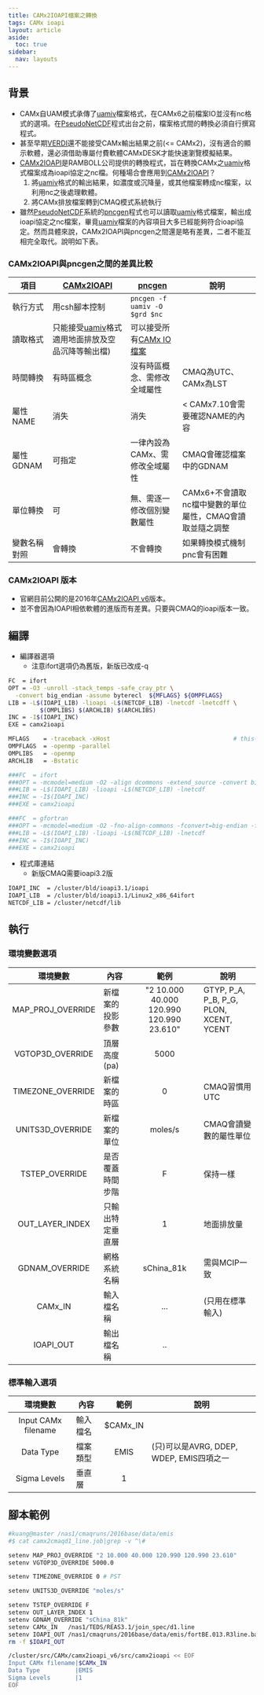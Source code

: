 ```yaml
---
title: CAMx2IOAPI檔案之轉換
tags: CAMx ioapi
layout: article
aside:
  toc: true
sidebar:
  nav: layouts
---
```


## 背景
- CAMx自UAM模式承傳了[uamiv][uamiv]檔案格式，在CAMx6之前檔案IO並沒有nc格式的選項。在[PseudoNetCDF][pseudonetcdf]程式出台之前，檔案格式間的轉換必須自行撰寫程式。
- 甚至早期[VERDI][VERDI]還不能接受CAMx輸出結果之前(<= CAMx2)，沒有適合的顯示軟體，還必須借助專屬付費軟體CAMxDESK才能快速瀏覽模擬結果。
- [CAMx2IOAPI][camx2ioapi]是RAMBOLL公司提供的轉換程式，旨在轉換CAMx之[uamiv][uamiv]格式檔案成為ioapi協定之nc檔。何種場合會應用到[CAMx2IOAPI][camx2ioapi]？
  1. 將[uamiv][uamiv]格式的輸出結果，如濃度或沉降量，或其他檔案轉成nc檔案，以利用nc之後處理軟體。
  1. 將CAMx排放檔案轉到CMAQ模式系統執行  
- 雖然[PseudoNetCDF][pseudonetcdf]系統的[pncgen][pnc]程式也可以讀取[uamiv][uamiv]格式檔案，輸出成ioapi協定之nc檔案，畢竟[uamiv][uamiv]檔案的內容項目大多已經能夠符合ioapi協定。然而具體來說，CAMx2IOAPI與pncgen之間還是略有差異，二者不能互相完全取代。說明如下表。

### CAMx2IOAPI與pncgen之間的差異比較

項目|[CAMx2IOAPI][camx2ioapi]|[pncgen][pnc]|說明
-|-|-|-
執行方式|用csh腳本控制|`pncgen -f uamiv -O $grd $nc`|
讀取格式|只能接受[uamiv][uamiv]格式適用地面排放及空品沉降等輸出檔)|可以接受所有[CAMx IO檔案][pnc_camx]|
時間轉換|有時區概念|沒有時區概念、需修改全域屬性|CMAQ為UTC、CAMx為LST
屬性NAME|消失|消失|< CAMx7.10會需要確認NAME的內容
屬性GDNAM|可指定|一律內設為CAMx、需修改全域屬性|CMAQ會確認檔案中的GDNAM
單位轉換|可|無、需逐一修改個別變數屬性 |CAMx6+不會讀取nc檔中變數的單位屬性，CMAQ會讀取並隨之調整
變數名稱對照|會轉換|不會轉換|如果轉換模式機制pnc會有困難

### CAMx2IOAPI 版本
- 官網目前公開的是2016年[CAMx2IOAPI v6](https://camx-wp.azurewebsites.net/getmedia/camx2ioapi.8apr16_1.tgz)版本。
- 並不會因為IOAPI相依軟體的進版而有差異。只要與CMAQ的ioapi版本一致。

## 編譯
- 編譯器選項
  - 注意ifort選項仍為舊版，新版已改成-q 

```bash
FC  = ifort
OPT = -O3 -unroll -stack_temps -safe_cray_ptr \
  -convert big_endian -assume byterecl  ${MFLAGS} ${OMPFLAGS}
LIB = -L$(IOAPI_LIB) -lioapi -L$(NETCDF_LIB) -lnetcdf -lnetcdff \
         $(OMPLIBS) $(ARCHLIB) $(ARCHLIBS)
INC = -I$(IOAPI_INC)
EXE = camx2ioapi

MFLAGS    = -traceback -xHost                                   # this-machine
OMPFLAGS  = -openmp -parallel
OMPLIBS   = -openmp
ARCHLIB   = -Bstatic

###FC  = ifort
###OPT = -mcmodel=medium -O2 -align dcommons -extend_source -convert big_endian
###LIB = -L$(IOAPI_LIB) -lioapi -L$(NETCDF_LIB) -lnetcdf
###INC = -I$(IOAPI_INC)
###EXE = camx2ioapi

###FC  = gfortran
###OPT = -mcmodel=medium -O2 -fno-align-commons -fconvert=big-endian -frecord-marker=4 -ffixed-line-length-0
###LIB = -L$(IOAPI_LIB) -lioapi -L$(NETCDF_LIB) -lnetcdf
###INC = -I$(IOAPI_INC)
###EXE = camx2ioapi
```
- 程式庫連結
  - 新版CMAQ需要ioapi3.2版

```bash
IOAPI_INC  = /cluster/bld/ioapi3.1/ioapi
IOAPI_LIB  = /cluster/bld/ioapi3.1/Linux2_x86_64ifort
NETCDF_LIB = /cluster/netcdf/lib
```

## 執行

### 環境變數選項

環境變數|內容|範例|說明
:-:|-|:-:|-
MAP_PROJ_OVERRIDE|新檔案的投影參數|"2 10.000 40.000 120.990 120.990 23.610"|GTYP, P_A, P_B, P_G, PLON, XCENT, YCENT
VGTOP3D_OVERRIDE|頂層高度(pa)|5000|
TIMEZONE_OVERRIDE|新檔案的時區|0|CMAQ習慣用UTC
UNITS3D_OVERRIDE|新檔案的單位|moles/s|CMAQ會讀變數的屬性單位
TSTEP_OVERRIDE|是否覆蓋時間步階|F|保持一樣
OUT_LAYER_INDEX|只輸出特定垂直層|1|地面排放量
GDNAM_OVERRIDE|網格系統名稱|sChina_81k|需與MCIP一致
CAMx_IN|輸入檔名稱|...|(只用在標準輸入)
IOAPI_OUT|輸出檔名稱|..|

### 標準輸入選項

環境變數|內容|範例|說明
:-:|-|:-:|-
Input CAMx filename|輸入檔名|$CAMx_IN
Data Type|檔案類型|EMIS|(只)可以是AVRG, DDEP, WDEP, EMIS四項之一
Sigma Levels|垂直層|1|

## 腳本範例

```bash
#kuang@master /nas1/cmaqruns/2016base/data/emis
#$ cat camx2cmaqd1_line.job|grep -v ^\#

setenv MAP_PROJ_OVERRIDE "2 10.000 40.000 120.990 120.990 23.610"
setenv VGTOP3D_OVERRIDE 5000.0

setenv TIMEZONE_OVERRIDE 0 # PST

setenv UNITS3D_OVERRIDE "moles/s"

setenv TSTEP_OVERRIDE F
setenv OUT_LAYER_INDEX 1
setenv GDNAM_OVERRIDE "sChina_81k"
setenv CAMx_IN   /nas1/TEDS/REAS3.1/join_spec/d1.line
setenv IOAPI_OUT /nas1/cmaqruns/2016base/data/emis/fortBE.013.R3line.base00.nc
rm -f $IOAPI_OUT

/cluster/src/CAMx/camx2ioapi_v6/src/camx2ioapi << EOF
Input CAMx filename|$CAMx_IN
Data Type          |EMIS
Sigma Levels       |1
EOF
```

[uamiv]: <https://github.com/sinotec2/camxruns/wiki/CAMx(UAM)的檔案格式> "CAMx所有二進制 I / O文件的格式，乃是遵循早期UAM(城市空氣流域模型EPA，1990年）建立的慣例。 該二進制文件包含4筆不隨時間改變的表頭記錄，其後則為時間序列的數據記錄。詳見CAMx(UAM)的檔案格式"
[pnc]: <https://sinotec2.github.io/Focus-on-Air-Quality/utilities/netCDF/pncgen/#pncgen> "FAQ -> Utilitie -> NetCDF Relatives -> ncgen & pncgen -> pncgen"
[pnc_camx]: <https://sinotec2.github.io/Focus-on-Air-Quality/utilities/netCDF/pncgen/#camx> "FAQ -> Utilitie -> NetCDF Relatives -> ncgen & pncgen -> CAMx"
[add_ncatt]: <https://sinotec2.github.io/Focus-on-Air-Quality/utilities/netCDF/add_ncatt/> "增添CAMx nc檔案所需之全域屬性"
[cmaq2camx]: <https://camx-wp.azurewebsites.net/getmedia/cmaq2camx.22sep16.tgz> "CMAQ2CAMx converts CMAQ-formatted emissions and IC/BC files to CAMx Fortran binary formats.  See README and job scripts for more information.  You will need IO-API and netCDF libraries to compile and run this program.  Updated 8 April 2016 to process CAMx Polar and Mercator projections.  Updated 22 September 2016 to fix a minor bug checking map projection type for in-line point source files."
[BCON2bc]: <https://sinotec2.github.io/FAQ/2022/06/29/SlimCMAQ2CAMx.html#cmaq2camx> "BCON轉.bc檔->cmaq2camx"
[camx2ioapi]: <https://camx-wp.azurewebsites.net/getmedia/camx2ioapi.8apr16_1.tgz> "CAMx2IOAPI converts CAMx input emission files and output average concentration and deposition files in Fortran binary format to netCDF formats following the Models3/IO-API convention. "
[VERDI]: <https://www.airqualitymodeling.org/index.php/VERDI_1.5_User_Manual> "Visualization Environment for Rich Data Interpretation"
[pseudonetcdf]: <https://github.com/barronh/pseudonetcdf/blob/master/scripts/pncgen> "PseudoNetCDF provides read, plot, and sometimes write capabilities for atmospheric science data formats including: CAMx (www.camx.org), RACM2 box-model outputs, Kinetic Pre-Processor outputs, ICARTT Data files (ffi1001), CMAQ Files, GEOS-Chem Binary Punch/NetCDF files, etc. visit  barronh /pseudonetcdf @GitHub."
